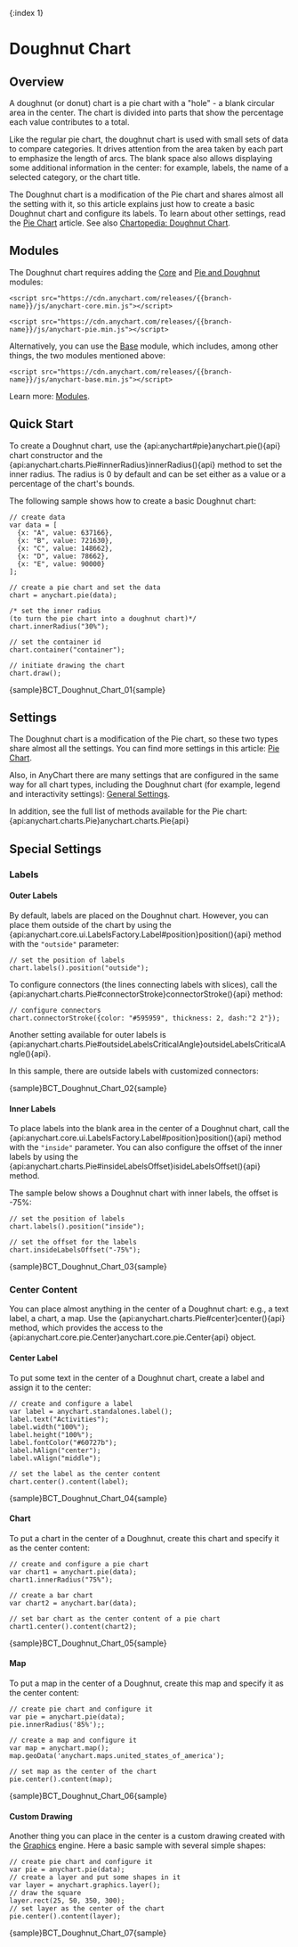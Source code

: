 {:index 1}

# Doughnut Chart

## Overview

A doughnut (or donut) chart is a pie chart with a "hole" - a blank circular area in the center. The chart is divided into parts that show the percentage each value contributes to a total. 

Like the regular pie chart, the doughnut chart is used with small sets of data to compare categories. It drives attention from the area taken by each part to emphasize the length of arcs. The blank space also allows displaying some additional information in the center: for example, labels, the name of a selected category, or the chart title.

The Doughnut chart is a modification of the Pie chart and shares almost all the setting with it, so this article explains just how to create a basic Doughnut chart and configure its labels. To learn about other settings, read the [Pie Chart](Pie_Chart) article. See also [Chartopedia: Doughnut Chart](https://www.anychart.com/chartopedia/chart-types/donut-chart/).

## Modules

The Doughnut chart requires adding the [Core](../Quick_Start/Modules#core) and [Pie and Doughnut](../Quick_Start/Modules#pie_and_doughnut) modules:

```
<script src="https://cdn.anychart.com/releases/{{branch-name}}/js/anychart-core.min.js"></script>
```

```
<script src="https://cdn.anychart.com/releases/{{branch-name}}/js/anychart-pie.min.js"></script>
```

Alternatively, you can use the [Base](../Quick_Start/Modules#base) module, which includes, among other things, the two modules mentioned above: 

```
<script src="https://cdn.anychart.com/releases/{{branch-name}}/js/anychart-base.min.js"></script>
```

Learn more: [Modules](../Quick_Start/Modules).

## Quick Start

To create a Doughnut chart, use the {api:anychart#pie}anychart.pie(){api} chart constructor and the {api:anychart.charts.Pie#innerRadius}innerRadius(){api} method to set the inner radius. The radius is 0 by default and can be set either as a value or a percentage of the chart's bounds.

The following sample shows how to create a basic Doughnut chart:

```
// create data
var data = [
  {x: "A", value: 637166},
  {x: "B", value: 721630},
  {x: "C", value: 148662},
  {x: "D", value: 78662},
  {x: "E", value: 90000}
];

// create a pie chart and set the data
chart = anychart.pie(data);

/* set the inner radius
(to turn the pie chart into a doughnut chart)*/
chart.innerRadius("30%");

// set the container id
chart.container("container");

// initiate drawing the chart
chart.draw();
```

{sample}BCT\_Doughnut\_Chart\_01{sample}

## Settings

The Doughnut chart is a modification of the Pie chart, so these two types share almost all the settings. You can find more settings in this article: [Pie Chart](Pie_Chart).

Also, in AnyChart there are many settings that are configured in the same way for all chart types, including the Doughnut chart (for example, legend and interactivity settings): [General Settings](General_Settings).

In addition, see the full list of methods available for the Pie chart: {api:anychart.charts.Pie}anychart.charts.Pie{api}

## Special Settings

### Labels

#### Outer Labels

By default, labels are placed on the Doughnut chart. However, you can place them outside of the chart by using the {api:anychart.core.ui.LabelsFactory.Label#position}position(){api} method with the `"outside"` parameter:

```
// set the position of labels
chart.labels().position("outside");
```

To configure connectors (the lines connecting labels with slices), call the {api:anychart.charts.Pie#connectorStroke}connectorStroke(){api} method:

```
// configure connectors
chart.connectorStroke({color: "#595959", thickness: 2, dash:"2 2"});
```

Another setting available for outer labels is {api:anychart.charts.Pie#outsideLabelsCriticalAngle}outsideLabelsCriticalAngle(){api}.

In this sample, there are outside labels with customized connectors:

{sample}BCT\_Doughnut\_Chart\_02{sample}

#### Inner Labels

To place labels into the blank area in the center of a Doughnut chart, call the {api:anychart.core.ui.LabelsFactory.Label#position}position(){api} method with the `"inside"` parameter. You can also configure the offset of the inner labels by using the {api:anychart.charts.Pie#insideLabelsOffset}isideLabelsOffset(){api} method.

The sample below shows a Doughnut chart with inner labels, the offset is -75%:

```
// set the position of labels
chart.labels().position("inside");

// set the offset for the labels
chart.insideLabelsOffset("-75%");
```

{sample}BCT\_Doughnut\_Chart\_03{sample}

### Center Content

You can place almost anything in the center of a Doughnut chart: e.g., a text label, a chart, a map. Use the {api:anychart.charts.Pie#center}center(){api} method, which provides the access to the {api:anychart.core.pie.Center}anychart.core.pie.Center{api} object.

#### Center Label

To put some text in the center of a Doughnut chart, create a label and assign it to the center:

```
// create and configure a label
var label = anychart.standalones.label();
label.text("Activities");
label.width("100%");
label.height("100%");
label.fontColor("#60727b");
label.hAlign("center");
label.vAlign("middle");

// set the label as the center content
chart.center().content(label);
```

{sample}BCT\_Doughnut\_Chart\_04{sample}

#### Chart

To put a chart in the center of a Doughnut, create this chart and specify it as the center content:

```
// create and configure a pie chart
var chart1 = anychart.pie(data);
chart1.innerRadius("75%");

// create a bar chart
var chart2 = anychart.bar(data);

// set bar chart as the center content of a pie chart
chart1.center().content(chart2);
```

{sample}BCT\_Doughnut\_Chart\_05{sample}

#### Map

To put a map in the center of a Doughnut, create this map and specify it as the center content:

```
// create pie chart and configure it
var pie = anychart.pie(data);
pie.innerRadius('85%');;

// create a map and configure it
var map = anychart.map();
map.geoData('anychart.maps.united_states_of_america');

// set map as the center of the chart 
pie.center().content(map);
```

{sample}BCT\_Doughnut\_Chart\_06{sample}

#### Custom Drawing

Another thing you can place in the center is a custom drawing created with the [Graphics](../Graphics/Overview) engine. Here a basic sample with several simple shapes:

```
// create pie chart and configure it
var pie = anychart.pie(data);
// create a layer and put some shapes in it
var layer = anychart.graphics.layer();
// draw the square
layer.rect(25, 50, 350, 300);
// set layer as the center of the chart 
pie.center().content(layer);
```

{sample}BCT\_Doughnut\_Chart\_07{sample}